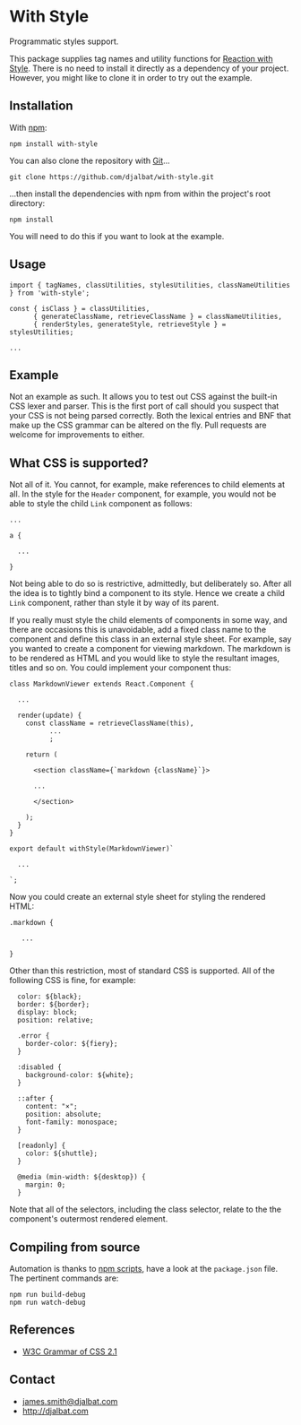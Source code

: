 # With Style

Programmatic styles support.

This package supplies tag names and utility functions for [Reaction with Style](https://github.com/djalbat/reaction-with-style). There is no need to install it directly as a dependency of your project. However, you might like to clone it in order to try out the example.

## Installation

With [npm](https://www.npmjs.com/):

    npm install with-style

You can also clone the repository with [Git](https://git-scm.com/)...

    git clone https://github.com/djalbat/with-style.git

...then install the dependencies with npm from within the project's root directory:

    npm install

You will need to do this if you want to look at the example.

## Usage

```
import { tagNames, classUtilities, stylesUtilities, classNameUtilities } from 'with-style';

const { isClass } = classUtilities,
      { generateClassName, retrieveClassName } = classNameUtilities,
      { renderStyles, generateStyle, retrieveStyle } = stylesUtilities;

...
```

## Example

Not an example as such. It allows you to test out CSS against the built-in CSS lexer and parser. This is the first port of call should you suspect that your CSS is not being parsed correctly. Both the lexical entries and BNF that make up the CSS grammar can be altered on the fly. Pull requests are welcome for improvements to either.

## What CSS is supported?

Not all of it. You cannot, for example, make references to child elements at all. In the style for the `Header` component, for example, you would not be able to style the child `Link` component as follows:

```
...

a {

  ...

}
```
Not being able to do so is restrictive, admittedly, but deliberately so. After all the idea is to tightly bind a component to its style. Hence we create a child `Link` component, rather than style it by way of its parent.

If you really must style the child elements of components in some way, and there are occasions this is unavoidable, add a fixed class name to the component and define this class in an external style sheet. For example, say you wanted to create a component for viewing markdown. The markdown is to be rendered as HTML and you would like to style the resultant images, titles and so on. You could implement your component thus:

```
class MarkdownViewer extends React.Component {

  ...

  render(update) {
    const className = retrieveClassName(this),
          ...
          ;

    return (

      <section className={`markdown {className}`}>

      ...

      </section>

    );
  }
}

export default withStyle(MarkdownViewer)`

  ...

`;
```
Now you could create an external style sheet for styling the rendered HTML:

```
.markdown {

   ...

}
```
Other than this restriction, most of standard CSS is supported. All of the following CSS is fine, for example:

```
  color: ${black};
  border: ${border};
  display: block;
  position: relative;

  .error {
    border-color: ${fiery};
  }

  :disabled {
    background-color: ${white};
  }

  ::after {
    content: "×";
    position: absolute;
    font-family: monospace;
  }

  [readonly] {
    color: ${shuttle};
  }

  @media (min-width: ${desktop}) {
    margin: 0;
  }
```
Note that all of the selectors, including the class selector, relate to the the component's outermost rendered element.

## Compiling from source

Automation is thanks to [npm scripts](https://docs.npmjs.com/misc/scripts), have a look at the `package.json` file. The pertinent commands are:

    npm run build-debug
    npm run watch-debug
    
## References    

* [W3C Grammar of CSS 2.1](https://www.w3.org/TR/CSS21/grammar.html)

## Contact

- james.smith@djalbat.com
- http://djalbat.com
